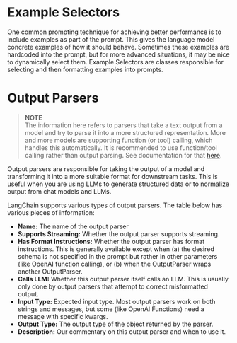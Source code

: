 # Example Selectors

One common prompting technique for achieving better performance is to include examples as part of the prompt. This gives the language model concrete examples of how it should behave. Sometimes these examples are hardcoded into the prompt, but for more advanced situations, it may be nice to dynamically select them. Example Selectors are classes responsible for selecting and then formatting examples into prompts.

# Output Parsers

> **NOTE**  
> The information here refers to parsers that take a text output from a model and try to parse it into a more structured representation. More and more models are supporting function (or tool) calling, which handles this automatically. It is recommended to use function/tool calling rather than output parsing. See documentation for that [here](#).

Output parsers are responsible for taking the output of a model and transforming it into a more suitable format for downstream tasks. This is useful when you are using LLMs to generate structured data or to normalize output from chat models and LLMs.

LangChain supports various types of output parsers. The table below has various pieces of information:

- **Name:** The name of the output parser
- **Supports Streaming:** Whether the output parser supports streaming.
- **Has Format Instructions:** Whether the output parser has format instructions. This is generally available except when (a) the desired schema is not specified in the prompt but rather in other parameters (like OpenAI function calling), or (b) when the OutputParser wraps another OutputParser.
- **Calls LLM:** Whether this output parser itself calls an LLM. This is usually only done by output parsers that attempt to correct misformatted output.
- **Input Type:** Expected input type. Most output parsers work on both strings and messages, but some (like OpenAI Functions) need a message with specific kwargs.
- **Output Type:** The output type of the object returned by the parser.
- **Description:** Our commentary on this output parser and when to use it.
